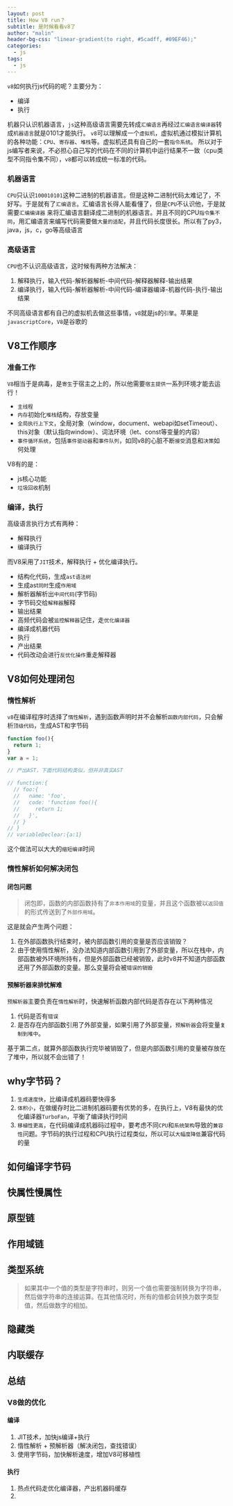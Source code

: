 ```yaml
---
layout: post
title: How V8 run？ 
subtitle: 是时候看看v8了
author: "malin"
header-bg-css: "linear-gradient(to right, #5cadff, #09EF46);"
categories:
  - js
tags:
  - js
---
```


`v8`如何执行js代码的呢？主要分为：

- 编译
- 执行

机器只认识机器语言，`js`这种高级语言需要先转成`汇编语言`再经过`汇编语言编译器`转成`机器语言`就是0101才能执行。
`v8`可以理解成一个`虚拟机`，虚拟机通过模拟计算机的各种功能：`CPU`、`寄存器`、`堆栈`等。虚拟机还具有自己的一套`指令系统`。
所以对于js编写者来说，不必担心自己写的代码在不同的计算机中运行结果不一致（cpu类型不同指令集不同），`v8`都可以转成统一标准的代码。

### 机器语言

`CPU`只认识`100010101`这种二进制的机器语言。但是这种二进制代码太难记了，不好写。于是就有了`汇编语言`。汇编语言长得人能看懂了，但是`CPU`不认识他，于是就需要`汇编编译器`
来将汇编语言翻译成二进制的机器语言。并且不同的CPU`指令集不同`，用汇编语言来编写代码需要做`大量的适配`，并且代码长度很长。所以有了py3，java，js，c，go等高级语言

### 高级语言

`CPU`也不认识高级语言，这时候有两种方法解决：

1. 解释执行，输入代码-解析器解析-中间代码-解释器解释-输出结果
2. 编译执行，输入代码-解析器解析-中间代码-编译器编译-机器代码-执行-输出结果

不同高级语言都有自己的虚拟机去做这些事情，`v8`就是js的`引擎`。苹果是`javascriptCore`，`V8`是谷歌的

## V8工作顺序

### 准备工作

`V8`相当于是病毒，是`寄生`于宿主之上的，所以他需要`宿主提供`一系列环境才能去运行！

- `主线程`
- `内存`初始化`堆栈`结构，存放变量
- `全局执行上下文`，全局对象（window，document、webapi如setTimeout）、this对象（默认指向window）、词法环境（let、const等变量的内容）
- `事件循环系统`，包括`事件驱动器`和`事件队列`，如同v8的心脏不断`接受`消息和`决策`如何处理

V8有的是：

- js核心功能
- `垃圾回收`机制

### 编译，执行 

高级语言执行方式有两种：

- 解释执行
- 编译执行

而V8采用了`JIT`技术，解释执行 + 优化编译执行。

- 结构化代码，生成`ast语法树`
- 生成ast`同时`生成`作用域`
- 解析器解析出`中间代码`(字节码)
- 字节码交给`解释器`解释
- 输出结果
- 高频代码会被`监控解释器`记住，走`优化编译器`
- 编译成机器代码
- 执行
- 产出结果
- 代码改动会进行`反优化操作`重走解释器

## V8如何处理闭包

### 惰性解析

`v8`在编译程序时选择了`惰性解析`，遇到函数声明时并不会解析`函数内部代码`，只会解析`顶级代码`，生成AST和字节码

```js
function foo(){
  return 1;
}
var a = 1;

// 产出AST，下面代码结构类似，但并非真实AST

// function:{
  // foo:{
  //   name: 'foo',
  //   code: 'function foo(){
  //     return 1;
  //   }',
  // }
// }
// variableDeclear:{a:1}
```

这个做法可以大大的`缩短编译`时间  

### 惰性解析如何解决闭包

#### 闭包问题

> 闭包即，函数的内部函数持有了`非本作用域`的变量，并且这个函数被以`返回值`的形式传送到了`外部作用域`。

这是就会产生两个问题：

1. 在外部函数执行结束时，被内部函数引用的变量是否应该销毁？
2. 由于使用惰性解析，没办法知道内部函数引用到了外部变量，所以在栈中，内部函数被外环境所持有，但是外部函数已经被销毁，此时v8并不知道内部函数还用了外部函数的变量。那么变量将会被`错误的销毁`

#### 预解析器来排忧解难

`预解析器`主要负责在`惰性解析`时，快速解析函数内部代码是否存在以下两种情况

1. 代码是否有`错误`
2. 是否存在内部函数引用了外部变量，如果引用了外部变量，`预解析器`会将变量`复制到堆中`。

基于第二点，就算外部函数执行完毕被销毁了，但是内部函数引用的变量被存放在了堆中，所以就不会出错了！

## why字节码？

1. `生成速度快`，比编译成机器码要快得多
2. `体积小`，在做缓存时比二进制机器码要有优势的多，在执行上，V8有最快的优化编译器`TurboFan`，平衡了编译执行时间
3. `移植性更高`，在代码编译成机器码过程中，要考虑不同`CPU`和`系统架构`导致的`兼容性`问题。字节码的执行过程和CPU执行过程类似，所以可以`大幅度降低`兼容代码的量

## 如何编译字节码

## 快属性慢属性

## 原型链

## 作用域链

## 类型系统

> 如果其中一个值的类型是字符串时，则另一个值也需要强制转换为字符串，然后做字符串的连接运算。在其他情况时，所有的值都会转换为数字类型值，然后做数字的相加。

## 隐藏类

## 内联缓存

## 总结

### V8做的优化

#### 编译

1. JIT技术，加快js编译+执行
2. 惰性解析 + 预解析器（解决闭包，查找错误）
3. 使用字节码，加快解析速度，增加V8可移植性

#### 执行

1. 热点代码走优化编译器，产出机器码缓存
2. 